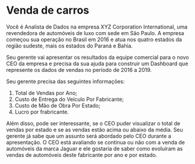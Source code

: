 # Venda de carros

Você é Analista de Dados na empresa XYZ Corporation International, uma revendedora de automóveis de luxo com sede em São Paulo. A empresa começou sua operação no Brasil em
2016 e atua nos quatro estados da região sudeste, mais os estados do Paraná e Bahia.

Seu gerente vai apresentar os resultados da equipe comercial para o novo CEO da empresa e precisa da sua ajuda para construir um Dashboard que represente os dados de vendas no período de 2016 a 2019.

Seu gerente precisa das seguintes informações:

1. Total de Vendas por Ano;
2. Custo de Entrega do Veículo Por Fabricante;
3. Custo de Mão de Obra Por Estado;
4. Lucro por frabricante.

Além disso, pode ser interessante, se o CEO puder visualizar o total de vendas por estado e se as vendas estão acima ou abaixo da média. Seu gerente já sabe que um assunto será abordado pelo CEO durante a apresentação. O CEO está avaliando se continua ou não com a venda de automóveis da marca Jaguar e ele gostaria de saber como evoluíram as vendas de automóveis deste fabricante por ano e por estado.
